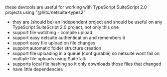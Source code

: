 these devtools are useful for working with TypeScript SuiteScript 2.0 projects using "@hitc/netsuite-types2" 

 * they are (should be) an independent project and should be useful on any  TypeScript SuiteScript 2.0 project, not only this one
 * support file watching - compile upload
 * support easy netsuite authentication and remembers it
 * support easy file upload on file changes
 * support automatic folder structure creation
 * support file uploading in a queue (configurable) so netsuite wont fail on multiple file uploads using SuiteTalk
 * supports local file hashing so it only downloads those files that changed
 * have little dependencies
